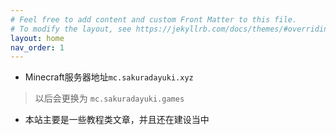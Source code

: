 ```yaml
---
# Feel free to add content and custom Front Matter to this file.
# To modify the layout, see https://jekyllrb.com/docs/themes/#overriding-theme-defaults
layout: home
nav_order: 1
---
```


* Minecraft服务器地址`mc.sakuradayuki.xyz`
> 以后会更换为 `mc.sakuradayuki.games`

* 本站主要是一些教程类文章，并且还在建设当中


<div>
    <script>
    </script>
<!--
    https://api.mcsrvstat.us/2/<address>
    https://api.mcsrvstat.us/bedrock/2/<address>
-->
</div>